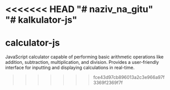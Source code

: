 <<<<<<< HEAD
"# naziv_na_gitu" 
"# kalkulator-js" 
=======
# calculator-js
JavaScript calculator capable of performing basic arithmetic operations like addition, subtraction, multiplication, and division. Provides a user-friendly interface for inputting and displaying calculations in real-time.
>>>>>>> fce43d97cb896013a2c3e966a97f3369f2369f7f

